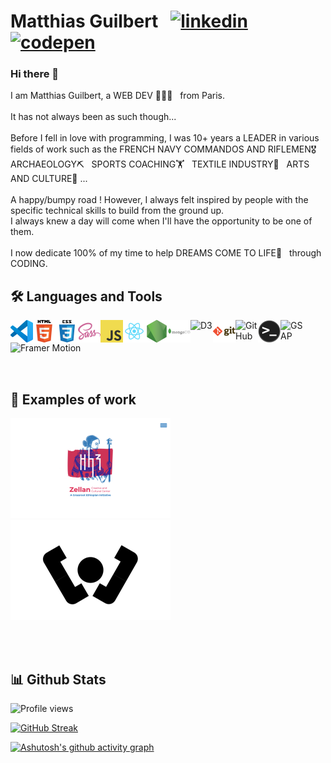 # Matthias Guilbert &nbsp; [<img src='https://cdn-icons-png.flaticon.com/512/174/174857.png' alt='linkedin' height='40'>][linkedin] [<img src='https://cdn-icons-png.flaticon.com/512/2111/2111262.png' alt='codepen' height='40'>][codepen]

### Hi there 👋
I am Matthias Guilbert, a WEB DEV 👨🏻‍💻 &nbsp; from Paris.
</br>
</br>
It has not always been as such though...
</br>
</br>
Before I fell in love with programming, I was 10+ years a LEADER in various fields of work such as the FRENCH NAVY COMMANDOS AND RIFLEMEN🎖️ &nbsp; ARCHAEOLOGY⛏️  &nbsp; SPORTS COACHING🏋️  &nbsp; TEXTILE INDUSTRY👕 &nbsp; ARTS AND CULTURE🎨 ...
</br>
</br>
A happy/bumpy road ! However, I always felt inspired by people with the specific technical skills to build from the ground up.
</br>
I always knew a day will come when I'll have the opportunity to be one of them.
</br>
</br>
I now dedicate 100% of my time to help DREAMS COME TO LIFE🦋 &nbsp; through CODING.
</br>

## 🛠️ Languages and Tools
<img align="left" alt="Visual Studio Code" width="36px" src="https://raw.githubusercontent.com/github/explore/80688e429a7d4ef2fca1e82350fe8e3517d3494d/topics/visual-studio-code/visual-studio-code.png" />
<img align="left" alt="HTML5" width="36px" src="https://raw.githubusercontent.com/github/explore/80688e429a7d4ef2fca1e82350fe8e3517d3494d/topics/html/html.png" />
<img align="left" alt="CSS3" width="36px" src="https://raw.githubusercontent.com/github/explore/80688e429a7d4ef2fca1e82350fe8e3517d3494d/topics/css/css.png" />
<img align="left" alt="Sass" width="36px" src="https://raw.githubusercontent.com/github/explore/80688e429a7d4ef2fca1e82350fe8e3517d3494d/topics/sass/sass.png" />
<img align="left" alt="JavaScript" width="36px" src="https://raw.githubusercontent.com/github/explore/80688e429a7d4ef2fca1e82350fe8e3517d3494d/topics/javascript/javascript.png" />
<img align="left" alt="React" width="36px" src="https://raw.githubusercontent.com/github/explore/80688e429a7d4ef2fca1e82350fe8e3517d3494d/topics/react/react.png" />
<img align="left" alt="Node.js" width="36px" src="https://raw.githubusercontent.com/github/explore/80688e429a7d4ef2fca1e82350fe8e3517d3494d/topics/nodejs/nodejs.png" />
<img align="left" alt="MongoDB" width="36px" src="https://raw.githubusercontent.com/github/explore/80688e429a7d4ef2fca1e82350fe8e3517d3494d/topics/mongodb/mongodb.png" />
<img align="left" alt="D3" width="36px" src="https://github.com/d3/d3-logo/blob/6d9c471aa852033501d00ca63fe73d9f8be82d1d/d3.png" />
<img align="left" alt="Git" width="36px" src="https://raw.githubusercontent.com/github/explore/80688e429a7d4ef2fca1e82350fe8e3517d3494d/topics/git/git.png" />
<img align="left" alt="GitHub" width="36px" src="https://cdn-icons-png.flaticon.com/512/270/270798.png" />
<img align="left" alt="Terminal" width="36px" src="https://raw.githubusercontent.com/github/explore/80688e429a7d4ef2fca1e82350fe8e3517d3494d/topics/terminal/terminal.png" />
<img align="left" alt="GSAP" width="36px" src="https://s3-us-west-2.amazonaws.com/s.cdpn.io/16327/logo-man.svg" />
<img align="left" alt="Framer Motion" height="42px" src="https://th.bing.com/th/id/R.120f1c7c3394ea962e915d815c66dc45?rik=kugXnksgj%2foQiA&pid=ImgRaw&r=0" /></br></br></br></br>
</br>



## 💯 Examples of work

[<img src="https://github.com/GMLJ/GMLJ/blob/064a69f038149b3434b9d5b3d3454423c6abe7e8/zellan.gif" width="256"/>][zellan]
[<img src="https://github.com/GMLJ/GMLJ/blob/d86c76a18e97fbf17366685cf1ef02c85508a8bb/woyane.gif" width="256"/>][woyane]

</br>
</br>

## 📊 Github Stats
![Profile views](https://gpvc.arturio.dev/GMLJ)

[![GitHub Streak](http://github-readme-streak-stats.herokuapp.com?user=GMLJ&theme=dark&background=FFFFFF&fire=E1185D&stroke=E1185D&ring=E1185D&currStreakLabel=1B18BC&currStreakNum=1B18BC&sideNums=1B18BC&sideLabels=1B18BC&dates=1B75BC&border=E1185D)](https://git.io/streak-stats)

[![Ashutosh's github activity graph](https://activity-graph.herokuapp.com/graph?username=GMLJ&theme=github&custom_title=My%20contributions%20this%20past%2031%20days)](https://github.com/ashutosh00710/github-readme-activity-graph)

[linkedin]: https://www.linkedin.com/in/matthias-guilbert
[codepen]: https://codepen.io/GMLJ
[zellan]: https://zellan.art/index.html
[woyane]: https://woyanedefi.netlify.app/
